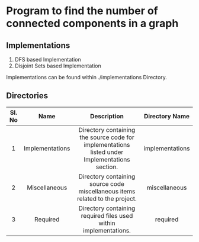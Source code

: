 # Program to find the number of connected components in a graph

## Implementations
1. DFS based Implementation
2. Disjoint Sets based Implementation

Implementations can be found within ./implementations Directory.

## Directories
|Sl. No|Name|Description|Directory Name|
|:---:|:---:|:---:|:---:|
|1|Implementations|Directory containing the source code for implementations listed under Implementations section.|implementations|
|2|Miscellaneous|Directory containing source code miscellaneous items related to the project.|miscellaneous|
|3|Required|Directory containing required files used within implementations.|required|
